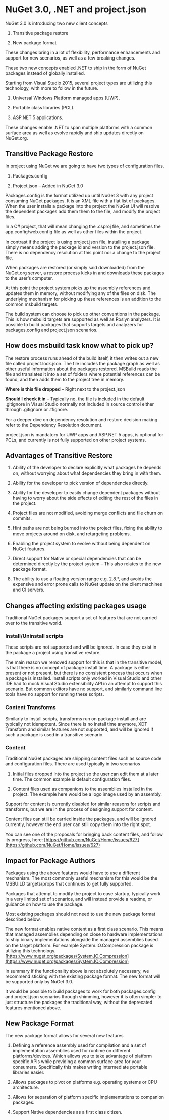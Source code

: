 # NuGet 3.0, .NET and project.json 

NuGet 3.0 is introducing two new client concepts 

1. Transitive package restore 

2. New package format 

These changes bring in a lot of flexibility, performance enhancements and support for new scenarios, as well as a few breaking changes. 

These two new concepts enabled .NET to ship in the form of NuGet packages instead of globally installed. 

Starting from Visual Studio 2015, several project types are utilizing this technology, with more to follow in the future. 

1. Universal Windows Platform managed apps (UWP). 

2. Portable class libraries (PCL). 

3. ASP.NET 5 applications. 

These changes enable .NET to span multiple platforms with a common surface area as well as evolve rapidly and ship updates directly on NuGet.org.  

## Transitive Package Restore  ##

In project using NuGet we are going to have two types of configuration files. 

1. Packages.config 

2. Project.json – Added in NuGet 3.0 

Packages.config is the format utilized up until NuGet 3 with any project consuming NuGet packages. It is an XML file with a flat list of packages. When the user installs a package into the project the NuGet UI will resolve the dependent packages add them them to the file, and modify the project files. 

In a C# project, that will mean changing the .csproj file, and sometimes the app.config/web.config file as well as other files within the project. 


In contrast if the project is using project.json file, installing a package simply means adding the package id and version to the project.json file. There is no dependency resolution at this point nor a change to the project file. 

When packages are restored (or simply said downloaded) from the NuGet.org server, a restore process kicks in and downloads these packages to the user’s computer. 

At this point the project system picks up the assembly references and updates them in memory, without modifying any of the files on disk. The underlying mechanism for picking up these references is an addition to the common msbuild targets. 

The build system can choose to pick up other conventions in the package. This is how msbuild targets are supported as well as Roslyn analyzers. It is possible to build packages that supports targets and analyzers for packages.config and project.json scenarios. 

## How does msbuild task know what to pick up?  ##

The restore process runs ahead of the build itself, it then writes out a new file called project.lock.json. The file includes the package graph as well as other useful information about the packages restored. MSBuild reads the file and translates it into a set of folders where potential references can be found, and then adds them to the project tree in memory. 

**Where is this file dropped** – Right next to the project.json 

**Should I check it in** – Typically no, the file is included in the default .gitignore in Visual Studio normally not included in source control either through .gitignore or .tfignore.

For a deeper dive on dependency resolution and restore decision making refer to the Dependency Resolution document. 

project.json is mandatory for UWP apps and ASP.NET 5 apps, is optional for PCLs, and currently is not fully supported on other project systems. 


## Advantages of Transitive Restore  ##

1. Ability of the developer to declare explicitly what packages he depends on, without worrying about what dependencies they bring in with them. 

2. Ability for the developer to pick version of dependencies directly. 

3. Ability for the developer to easily change dependent packages without having to worry about the side effects of editing the rest of the files in the project. 

4. Project files are not modified, avoiding merge conflicts and file churn on commits. 

5. Hint paths are not being burned into the project files, fixing the ability to move projects around on disk, and retargeting problems. 

6. Enabling the project system to evolve without being dependent on NuGet features. 

7. Direct support for Native or special dependencies that can be determined directly by the project system – This also relates to the new package format. 

8. The ability to use a floating version range e.g. 2.8.*, and avoids the expensive and error prone calls to NuGet update on the client machines and CI servers. 


## Changes affecting existing packages usage  ##

Traditional NuGet packages support a set of features that are not carried over to the transitive world. 

### Install/Uninstall scripts 

These scripts are not supported and will be ignored. In case they exist in the package a project using transitive restore. 

The main reason we removed support for this is that in the transitive model, is that there is no concept of package install time. A package is either present or not present, but there is no consistent process that occurs when a package is installed. Install scripts only worked in Visual Studio and other IDE had to mock Visual Studio extensibility API in an attempt to support this scenario. But common editors have no support, and similarly command line tools have no support for running these scripts. 


### Content Transforms 

Similarly to install scripts, transforms run on package install and are typically not idempotent. Since there is no install time anymore, XDT Transform and similar features are not supported, and will be ignored if such a package is used in a transitive scenario. 


### Content 

Traditional NuGet packages are shipping content files such as source code and configuration files. There are used typically in two scenarios 

1. Initial files dropped into the project so the user can edit them at a later time. The common example is default configuration files. 

2. Content files used as companions to the assemblies installed in the project. The example here would be a logo image used by an assembly. 

Support for content is currently disabled for similar reasons for scripts and transforms, but we are in the process of designing support for content. 

Content files can still be carried inside the packages, and will be ignored currently, however the end user can still copy them into the right spot. 

You can see one of the proposals for bringing back content files, and follow its progress, here: [https://github.com/NuGet/Home/issues/627](https://github.com/NuGet/Home/issues/627)   

## Impact for Package Authors  ##

Packages using the above features would have to use a different mechanism. The most commonly useful mechanism for this would be the MSBUILD targets/props that continues to get fully supported. 

Packages that attempt to modify the project to ease startup, typically work in a very limited set of scenarios, and will instead provide a readme, or guidance on how to use the package. 

Most existing packages should not need to use the new package format described below. 

The new format enables native content as a first class scenario. This means that managed assemblies depending on close to hardware implementations to ship binary implementations alongside the managed assemblies based on the target platform. For example System.IO.Compression package is utilizing this technology.  [https://www.nuget.org/packages/System.IO.Compression](https://www.nuget.org/packages/System.IO.Compression)  


In summary if the functionality above is not absolutely necessary, we recommend sticking with the existing package format. The new format will be supported only by NuGet 3.0. 

It would be possible to build packages to work for both packages.config and project.json scenarios through shimming, however it is often simpler to just structure the packages the traditional way, without the deprecated features mentioned above. 


## New Package Format  ##

The new package format allows for several new features 

1. Defining a reference assembly used for compilation and a set of implementation assemblies used for runtime on different platforms/devices. Which allows you to take advantage of platform specific APIs while providing a common surface area for your consumers. Specifically this makes writing intermediate portable libraries easier. 

2. Allows packages to pivot on platforms e.g. operating systems or CPU architecture. 

3. Allows for separation of platform specific implementations to companion packages. 

4. Support Native dependencies as a first class citizen. 
